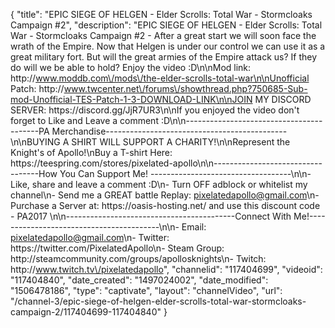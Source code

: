 {
    "title": "EPIC SIEGE OF HELGEN - Elder Scrolls: Total War - Stormcloaks Campaign #2",
    "description": "EPIC SIEGE OF HELGEN - Elder Scrolls: Total War - Stormcloaks Campaign #2 - After a great start we will soon face the wrath of the Empire. Now that Helgen is under our control we can use it as a great military fort.  But will the great armies of the Empire attack us? If they do will we be able to hold? Enjoy the video :D\n\nMod link: http:\/\/www.moddb.com\/mods\/the-elder-scrolls-total-war\n\nUnofficial Patch: http:\/\/www.twcenter.net\/forums\/showthread.php?750685-Sub-mod-Unofficial-TES-Patch-1-3-DOWNLOAD-LINK\n\nJOIN MY DISCORD SERVER: https:\/\/discord.gg\/JjR7UR3\n\nIf you enjoyed the video don't forget to Like and Leave a comment :D\n\n-----------------------------------------PA Merchandise---------------------------------------------\n\nBUYING A SHIRT WILL SUPPORT A CHARITY!\n\nRepresent the Knight's of Apollo!\nBuy a T-shirt Here: https:\/\/teespring.com\/stores\/pixelated-apollo\n\n----------------------------------How You Can Support Me! -----------------------------------\n\n- Like, share and leave a comment :D\n- Turn OFF adblock or whitelist my channel\n- Send me a GREAT battle Replay: pixelatedapollo@gmail.com\n- Purchase a Server at: https:\/\/oasis-hosting.net\/ and use this discount code - PA2017 \n\n------------------------------------------Connect With Me!-----------------------------------------\n\n- Email: pixelatedapollo@gmail.com\n- Twitter: https:\/\/twitter.com\/PixelatedApollo\n- Steam Group:  http:\/\/steamcommunity.com\/groups\/apollosknights\n- Twitch: http:\/\/www.twitch.tv\/pixelatedapollo",
    "channelid": "117404699",
    "videoid": "117404840",
    "date_created": "1497024002",
    "date_modified": "1506478186",
    "type": "captivate",
    "layout": "channelVideo",
    "url": "\/channel-3\/epic-siege-of-helgen-elder-scrolls-total-war-stormcloaks-campaign-2\/117404699-117404840"
}